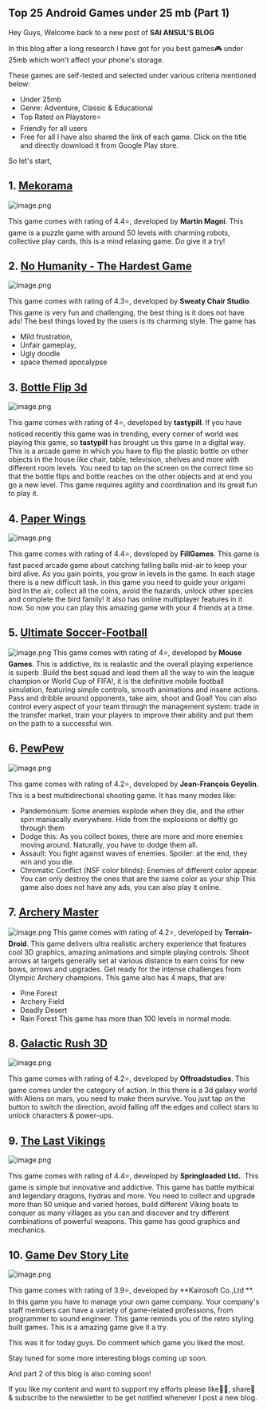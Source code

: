 ## Top 25 Android Games under 25 mb (Part 1)

Hey Guys,
Welcome back to a new post of **SAI ANSUL'S BLOG**

In this blog after a long research I have got for you best games🎮 under 25mb which won't affect your phone's storage.

These games are self-tested and selected under various criteria mentioned below:

-  Under 25mb 
-  Genre: Adventure, Classic & Educational 
- Top Rated on Playstore⭐
-  Friendly for all users
-  Free for all
I have also shared the link of each game. Click on the title and directly download it from Google Play store.

So let's start,

## 1. [ Mekorama](https://play.google.com/store/apps/details?id=com.martinmagni.mekorama)

![image.png](https://cdn.hashnode.com/res/hashnode/image/upload/v1618253353658/EU8QZade-.png)

This game comes with rating of 4.4⭐, developed by **Martin Magni**. This game is a puzzle game with  around 50 levels with charming robots, collective play cards, this is a mind relaxing game. Do give it a try!

## 2. [No Humanity - The Hardest Game](https://play.google.com/store/apps/details?id=com.sweatychair.lastofhumanity) 


![image.png](https://cdn.hashnode.com/res/hashnode/image/upload/v1618253603485/9u6jvAx0Y.png)

This game comes with rating of 4.3⭐, developed by **Sweaty Chair Studio**. This game is very fun and challenging, the best thing is it does not have ads! The best things loved by the users is its charming style. The game has
- Mild frustration,
- Unfair gameplay,
- Ugly doodle
- space themed apocalypse

## 3.  [Bottle Flip 3d](https://play.google.com/store/apps/details?id=pampam.ibf2)


![image.png](https://cdn.hashnode.com/res/hashnode/image/upload/v1618254066877/wv6dWzyFF.png)

This game comes with rating of 4⭐, developed by **tastypill**. If you have noticed recently this game was in trending, every corner of world was playing this game, so **tastypill** has brought us this game in a digital way. This is a arcade game in which you have to flip the plastic bottle on other objects in the house like chair, table, television, shelves and more with different room levels. You need to tap on the screen on the correct time so that the bottle flips and bottle reaches on the other objects and at end you go a new level. This  game requires agility and coordination and its great fun to play it.

## 4.  [Paper Wings ](https://play.google.com/store/apps/details?id=com.filgames.soar)

![image.png](https://cdn.hashnode.com/res/hashnode/image/upload/v1618255534541/W8DtIyK2K.png)
 
This game comes with rating of 4.4⭐, developed by **FillGames**.  This game is fast paced arcade game about catching falling balls mid-air to keep your bird alive. As you gain points, you grow in levels  in the game. In each stage there is a new difficult task. in this game  you need to guide your origami bird in the air, collect all the coins, avoid the hazards, unlock other species and complete the bird family! It also has online multiplayer features in it now. So now you can play this amazing game with your 4 friends at a time.

## 5.  [Ultimate Soccer-Football](https://play.google.com/store/apps/details?id=com.cg.football)

![image.png](https://cdn.hashnode.com/res/hashnode/image/upload/v1618255764241/KGDs4LXSt.png)
This game comes with rating of 4⭐, developed by **Mouse Games**. This is addictive, its is realastic and the overall playing experience is superb .Build the best squad  and lead them all the way to win the league champion or World Cup of FIFA!, it is the definitive mobile football simulation, featuring simple controls, smooth animations and insane actions. Pass and dribble around opponents, take aim, shoot and Goal! You can also control every aspect of your team through the management system: trade in the transfer market, train your players to improve their ability and put them on the path to a successful win.

## 6. [ PewPew](https://play.google.com/store/apps/details?id=com.jyaif.pewpew) 


![image.png](https://cdn.hashnode.com/res/hashnode/image/upload/v1618301118090/h7BV2foiq.png)

This game comes with rating of 4.2⭐, developed by **Jean-François Geyelin**. This is a best multidirectional shooting game. It has many modes like: 
- Pandemonium:
Some enemies explode when they die, and the other spin maniacally everywhere. Hide from the explosions or deftly go through them
- Dodge this:
As you collect boxes, there are more and more enemies moving around. Naturally, you have to dodge them all.
- Assault:
You fight against waves of enemies. Spoiler: at the end, they win and you die.
- Chromatic Conflict (NSF color blinds):
Enemies of different color appear. You can only destroy the ones that are the same color as your ship
This game also does not have any ads, you can also play it online.

## 7.  [Archery Master](https://play.google.com/store/apps/details?id=com.junerking.archery)
 
![image.png](https://cdn.hashnode.com/res/hashnode/image/upload/v1618301559591/XFYcmIGC-.png)
This game comes with rating of 4.2⭐, developed by **Terrain-Droid**. This game delivers ultra realistic archery experience that features cool 3D graphics, amazing animations and simple playing controls. Shoot arrows at targets generally set at various distance to earn coins for new bows, arrows and upgrades. Get ready for the intense challenges from Olympic Archery champions.  This game also has 4 maps, that are:
- Pine Forest
- Archery Field
- Deadly Desert
- Rain Forest
This game has more than 100 levels in normal mode.

## 8.  [Galactic Rush 3D](https://play.google.com/store/apps/detailsid=com.offroadarcade.zigzagalien3d) 

![image.png](https://cdn.hashnode.com/res/hashnode/image/upload/v1618302097129/b8vG-kjHe.png)

This game comes with rating of 4.2⭐, developed by **Offroadstudios**. This game comes under the category of action. In this there is a 3d galaxy world with Aliens on mars, you need to make them survive. You just tap on the button to switch the direction, avoid falling off the edges and collect stars to unlock characters & power-ups. 

## 9.  [The Last Vikings](https://play.google.com/store/apps/details?id=com.springloaded.thelastvikings)

![image.png](https://cdn.hashnode.com/res/hashnode/image/upload/v1618302636748/pUvPZ-oHU.png)

This game comes with rating of 4.4⭐, developed by **Springloaded Ltd.**. This game is simple but innovative and addictive. This game has battle mythical and legendary dragons, hydras and more.
You need to collect and upgrade more than 50 unique and varied heroes, build different Viking boats to conquer as many villages as you can and discover and try different combinations of powerful weapons. This game has good graphics and mechanics.

## 10. 	 [Game Dev Story Lite](https://play.google.com/store/apps/details?id=net.kairosoft.android.gamedev3enL)

![image.png](https://cdn.hashnode.com/res/hashnode/image/upload/v1618303146331/OZMUHsCju.png)

This game comes with rating of 3.9⭐, developed by **Kairosoft Co.,Ltd **. In this game you have to manage your own game company. Your company's staff members can have a variety of game-related professions, from programmer to sound engineer. This game reminds you of the retro styling built games. This is a amazing game give it a try. 

This was it for today guys. Do comment which game you liked the most.

Stay tuned for some more interesting blogs coming up soon. 

And part 2 of this blog is also coming soon!

If you like my content and want to support my efforts please like👍🏻, share📲 & subscribe to the newsletter to be get notified whenever I post a new blog.